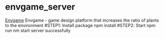 # envgame_server
<a href='https://envgame.online'>Envgame</a>
Envgame - game design platform that increases the ratio of plants to the environment
#STEP1: Install package
npm install
#STEP2: Start
npm run nm 
start server successfully 

